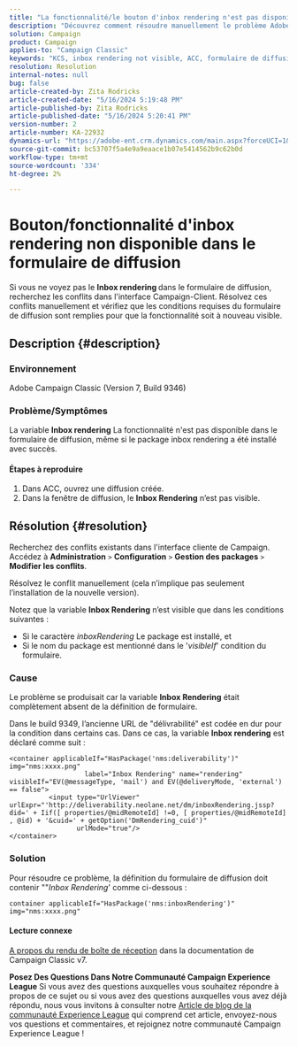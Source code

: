 ```yaml
---
title: "La fonctionnalité/le bouton d'inbox rendering n'est pas disponible dans le formulaire de diffusion"
description: "Découvrez comment résoudre manuellement le problème Adobe Campaign Classic en raison duquel le bouton Inbox Rendering n'est pas visible dans le formulaire de diffusion. Recherchez les conflits."
solution: Campaign
product: Campaign
applies-to: "Campaign Classic"
keywords: "KCS, inbox rendering not visible, ACC, formulaire de diffusion, inbox rendering"
resolution: Resolution
internal-notes: null
bug: false
article-created-by: Zita Rodricks
article-created-date: "5/16/2024 5:19:48 PM"
article-published-by: Zita Rodricks
article-published-date: "5/16/2024 5:20:41 PM"
version-number: 2
article-number: KA-22932
dynamics-url: "https://adobe-ent.crm.dynamics.com/main.aspx?forceUCI=1&pagetype=entityrecord&etn=knowledgearticle&id=9988e57b-a813-ef11-9f89-6045bd0298d4"
source-git-commit: bc53707f5a4e9a9eaace1b07e5414562b9c62b0d
workflow-type: tm+mt
source-wordcount: '334'
ht-degree: 2%

---
```


# Bouton/fonctionnalité d&#39;inbox rendering non disponible dans le formulaire de diffusion


Si vous ne voyez pas le <b>Inbox rendering </b>dans le formulaire de diffusion, recherchez les conflits dans l&#39;interface Campaign-Client. Résolvez ces conflits manuellement et vérifiez que les conditions requises du formulaire de diffusion sont remplies pour que la fonctionnalité soit à nouveau visible.

## Description {#description}


### Environnement

Adobe Campaign Classic (Version 7, Build 9346)

### Problème/Symptômes

La variable <b>Inbox rendering</b> La fonctionnalité n&#39;est pas disponible dans le formulaire de diffusion, même si le package inbox rendering a été installé avec succès.

#### Étapes à reproduire

1. Dans ACC, ouvrez une diffusion créée.
2. Dans la fenêtre de diffusion, le <b>Inbox Rendering</b> n’est pas visible.



## Résolution {#resolution}


Recherchez des conflits existants dans l&#39;interface cliente de Campaign. Accédez à <b>Administration</b> `>`  <b>Configuration</b> `>`  <b>Gestion des packages</b> `>`  <b>Modifier les conflits</b>.

Résolvez le conflit manuellement (cela n’implique pas seulement l’installation de la nouvelle version).

Notez que la variable <b>Inbox Rendering</b> n’est visible que dans les conditions suivantes :

- Si le caractère *inboxRendering* Le package est installé, et
- Si le nom du package est mentionné dans le &#39;*visibleIf*&#39; condition du formulaire.


### Cause

Le problème se produisait car la variable <b>Inbox Rendering</b> était complètement absent de la définition de formulaire.

Dans le build 9349, l’ancienne URL de &quot;délivrabilité&quot; est codée en dur pour la condition dans certains cas. Dans ce cas, la variable <b>Inbox rendering</b> est déclaré comme suit :


```
<container applicableIf="HasPackage('nms:deliverability')" img="nms:xxxx.png"
                   label="Inbox Rendering" name="rendering" visibleIf="EV(@messageType, 'mail') and EV(@deliveryMode, 'external') == false">
          <input type="UrlViewer" urlExpr="'http://deliverability.neolane.net/dm/inboxRendering.jssp?did=' + Iif([ properties/@midRemoteId] !=0, [ properties/@midRemoteId] , @id) + '&cuid=' + getOption('DmRendering_cuid')"
                 urlMode="true"/>
</container>
```


### Solution

Pour résoudre ce problème, la définition du formulaire de diffusion doit contenir &quot;&quot;*Inbox Rendering*&#39; comme ci-dessous :


```
container applicableIf="HasPackage('nms:inboxRendering')" img="nms:xxxx.png"
```


#### <b>Lecture connexe</b> 

[A propos du rendu de boîte de réception](https://experienceleague.adobe.com/docs/campaign-classic/using/sending-messages/deliverability-management/inbox-rendering.html?lang=en#about-inbox-rendering) dans la documentation de Campaign Classic v7.




<b>Posez Des Questions Dans Notre Communauté Campaign Experience League</b>
Si vous avez des questions auxquelles vous souhaitez répondre à propos de ce sujet ou si vous avez des questions auxquelles vous avez déjà répondu, nous vous invitons à consulter notre [Article de blog de la communauté Experience League](https://experienceleaguecommunities.adobe.com/t5/adobe-campaign-classic-blogs/introducing-top-kcs-articles-curated-for-your-troubleshooting/bc-p/672426#M132 "Suivez le lien.") qui comprend cet article, envoyez-nous vos questions et commentaires, et rejoignez notre communauté Campaign Experience League !
